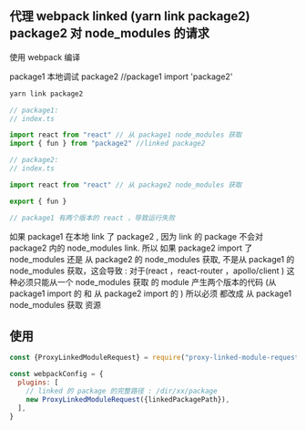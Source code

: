 ## 代理 webpack linked (yarn link package2) package2 对 node_modules 的请求

使用 webpack 编译

package1 本地调试 package2
//package1
import 'package2'

```bash
yarn link package2
```

```js
// package1:
// index.ts

import react from "react" // 从 package1 node_modules 获取
import { fun } from "package2" //linked package2

// package2:
// index.ts

import react from "react" // 从 package2 node_modules 获取

export { fun }

// package1 有两个版本的 react ，导致运行失败
```

如果 package1 在本地 link 了 package2 ,
因为 link 的 package 不会对 package2 内的 node_modules link.
所以 如果 package2 import 了 node_modules 还是 从 package2 的 node_modules 获取,
不是从 package1 的 node_modules 获取，这会导致 : 对于(react ，react-router ，apollo/client )
这种必须只能从一个 node_modules 获取 的 module 产生两个版本的代码 (从 package1 import 的 和 从 package2 import 的 )
所以必须 都改成 从 package1 node_modules 获取 资源

## 使用

```js
const {ProxyLinkedModuleRequest} = require("proxy-linked-module-request")

const webpackConfig = {
  plugins: [
    // linked 的 package 的完整路径 : /dir/xx/package
    new ProxyLinkedModuleRequest({linkedPackagePath}),
  ],
}
```
